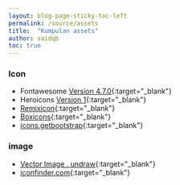 ```yaml
---
layout: blog-page-sticky-toc-left
permalink: /source/assets
title:  "Kumpulan assets"
author: saidqb
toc: true
---
```



### Icon

- Fontawesome [Version 4.7.0](https://fontawesome.com/v4.7.0/cheatsheet/){:target="_blank"}
- Heroicons [Version 1](https://v1.heroicons.com/){:target="_blank"}
- [Remixicon](https://remixicon.com){:target="_blank"}
- [Boxicons](https://boxicons.com){:target="_blank"}
- [icons.getbootstrap](https://icons.getbootstrap.com/){:target="_blank"}


### image

- [Vector Image . undraw](https://undraw.co/){:target="_blank"}
- [iconfinder.com](https://www.iconfinder.com){:target="_blank"}





